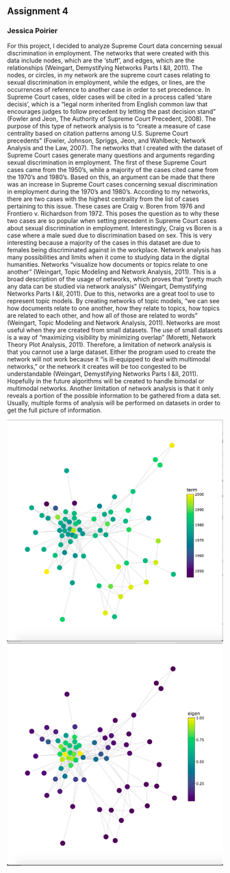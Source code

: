 ## Assignment 4
### Jessica Poirier

For this project, I decided to analyze Supreme Court data concerning sexual discrimination in employment. The networks that were created with this data include nodes, which are the ‘stuff’, and edges, which are the relationships (Weingart, Demystifying Networks Parts I &II, 2011). The nodes, or circles, in my network are the supreme court cases relating to sexual discrimination in employment, while the edges, or lines, are the occurrences of reference to another case in order to set precedence. In Supreme Court cases, older cases will be cited in a process called ‘stare decisis’, which is a “legal norm inherited from English common law that encourages judges to follow precedent by letting the past decision stand” (Fowler and Jeon, The Authority of Supreme Court Precedent, 2008). The purpose of this type of network analysis is to “create a measure of case centrality based on citation patterns among U.S. Supreme Court precedents” (Fowler, Johnson, Spriggs, Jeon, and Wahlbeck; Network Analysis and the Law, 2007). 
The networks that I created with the dataset of Supreme Court cases generate many questions and arguments regarding sexual discrimination in employment. The first of these Supreme Court cases came from the 1950’s, while a majority of the cases cited came from the 1970’s and 1980’s. Based on this, an argument can be made that there was an increase in Supreme Court cases concerning sexual discrimination in employment during the 1970’s and 1980’s. According to my networks, there are two cases with the highest centrality from the list of cases pertaining to this issue. These cases are Craig v. Boren from 1976 and Frontiero v. Richardson from 1972. This poses the question as to why these two cases are so popular when setting precedent in Supreme Court cases about sexual discrimination in employment. Interestingly, Craig vs Boren is a case where a male sued due to discrimination based on sex. This is very interesting because a majority of the cases in this dataset are due to females being discriminated against in the workplace. 
Network analysis has many possibilities and limits when it come to studying data in the digital humanities. Networks “visualize how documents or topics relate to one another” (Weingart, Topic Modeling and Network Analysis, 2011). This is a broad description of the usage of networks, which proves that “pretty much any data can be studied via network analysis” (Weingart, Demystifying Networks Parts I &II, 2011). Due to this, networks are a great tool to use to represent topic models. By creating networks of topic models, “we can see how documents relate to one another, how they relate to topics, how topics are related to each other, and how all of those are related to words” (Weingart, Topic Modeling and Network Analysis, 2011). Networks are most useful when they are created from small datasets. The use of small datasets is a way of “maximizing visibility by minimizing overlap” (Moretti, Network Theory Plot Analysis, 2011). Therefore, a limitation of network analysis is that you cannot use a large dataset. Either the program used to create the network will not work because it “is ill-equipped to deal with multimodal networks,” or the network it creates will be too congested to be understandable (Weingart, Demystifying Networks Parts I &II, 2011). Hopefully in the future algorithms will be created to handle bimodal or multimodal networks. Another limitation of network analysis is that it only reveals a portion of the possible information to be gathered from a data set. Usually, multiple forms of analysis will be performed on datasets in order to get the full picture of information.

![alt text](https://github.com/introdh/intro-dh-jesspoirierx/blob/master/Screen%20Shot%202017-11-30%20at%2010.03.39%20PM.png)
![alt text](https://github.com/introdh/intro-dh-jesspoirierx/blob/master/Screen%20Shot%202017-11-30%20at%2010.04.02%20PM.png)

